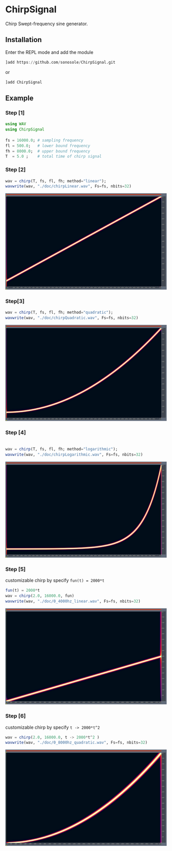 # ChirpSignal
 Chirp Swept-frequency sine generator.

## Installation
Enter the REPL mode and add the module
```julia
]add https://github.com/sonosole/ChirpSignal.git
```
or
```julia
]add ChirpSignal
```

## Example
### Step [1]
```julia
using WAV
using ChirpSignal

fs = 16000.0; # sampling frequency
fl = 500.0;   # lower bound frequency
fh = 8000.0;  # upper bound frequency
T  = 5.0 ;    # total time of chirp signal
```

### Step [2]
```julia
wav = chirp(T, fs, fl, fh; method="linear");
wavwrite(wav, "./doc/chirpLinear.wav", Fs=fs, nbits=32)
```
![chirpLinear_500_8000hz](/doc/chirpLinear_500_8000hz.png)

### Step[3]
```julia
wav = chirp(T, fs, fl, fh; method="quadratic");
wavwrite(wav, "./doc/chirpQuadratic.wav", Fs=fs, nbits=32)
```
![chirpQuadratic_500_8000hz](/doc/chirpQuadratic_500_8000hz.png)

### Step [4]
```julia

wav = chirp(T, fs, fl, fh; method="logarithmic");
wavwrite(wav, "./doc/chirpLogarithmic.wav", Fs=fs, nbits=32)
```
![chirpLogarithmic_500_8000hz](/doc/chirpLogarithmic_500_8000hz.png)

### Step [5]
customizable chirp by specify `fun(t) = 2000*t`
```julia
fun(t) = 2000*t
wav = chirp(2.0, 16000.0, fun)
wavwrite(wav, "./doc/0_4000hz_linear.wav", Fs=fs, nbits=32)
```
![0_4000hz_linear](/doc/0_4000hz_linear.png)

### Step [6]
customizable chirp by specify `t -> 2000*t^2`
```julia
wav = chirp(2.0, 16000.0, t -> 2000*t^2 )
wavwrite(wav, "./doc/0_8000hz_quadratic.wav", Fs=fs, nbits=32)
```
![0_8000hz_quadratic](/doc/0_8000hz_quadratic.png)
